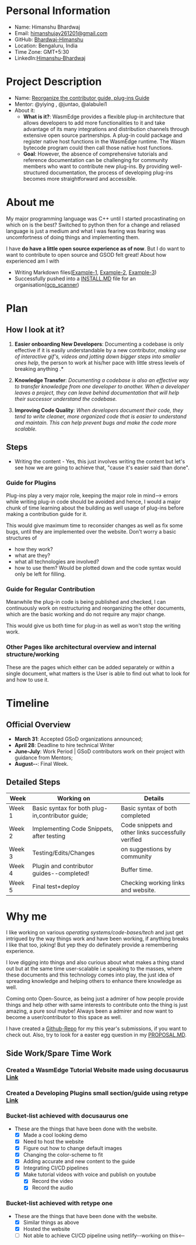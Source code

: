 **Personal Information**
=====================
- Name: Himanshu Bhardwaj
- Email: himanshujay261201@gmail.com
- GitHub: [Bhardwaj-Himanshu](https://github.com/Bhardwaj-Himanshu)
- Location: Bengaluru, India
- Time Zone: GMT+5:30
- LinkedIn:[Himanshu-Bhardwaj](https://www.linkedin.com/in/himanshu--bhardwaj/)

**Project Description**
=====================
- Name: [Reorganize the contributor guide, plug-ins Guide](https://github.com/WasmEdge/GSoD2023#project-idea-reorganize-the-contributor-guide)
- Mentor:  @yiying , @juntao, @alabulei1
- About it:
  - **What is it?**: WasmEdge provides a flexible plug-in architecture that allows developers to add more functionalities to it and take advantage of its many integrations and distribution channels through extensive open source partnerships. A plug-in could package and register native host functions in the WasmEdge runtime. The Wasm bytecode program could then call those native host functions.
  - **Goal**: However, the absence of comprehensive tutorials and reference documentation can be challenging for community members who want to contribute new plug-ins. By providing well-structured documentation, the process of developing plug-ins becomes more straightforward and accessible.
 


**About me**
=====================
My major programming language was C++ until I started procastinating on which on is the best? Switched to python then for a change and reliased language is just a medium and what I was fearing was fearing was uncomfortness of doing things and implementing them.

I have **do have a little open source experience as of now**. But I do want to want to contribute to open source and GSOD felt great! About how experienced am I with 

- Writing Markdown files([Example-1](https://github.com/Bhardwaj-Himanshu/GSOC_SUBMISSION_2023/blob/main/README.md), [Example-2](https://github.com/Bhardwaj-Himanshu/GSOC_SUBMISSION_2023/blob/main/Internet%20Health%20Report/PROPOSAL.MD), [Example-3](https://github.com/Bhardwaj-Himanshu/Bhardwaj-Himanshu/blob/main/README.md))
- Successfully pushed into a [INSTALL.MD](https://github.com/google/gcp_scanner/blob/main/INSTALL.md) file for an organisation([gcp_scanner](https://github.com/google/gcp_scanner/pull/131))

**Plan**
=====================
 ## How I look at it?
 
 1.  **Easier onboarding New Developers**: Documenting a codebase is only effective if it is easily understandable by a new contributor, *making use of interactive gif's, videos and jotting down bigger steps into smaller ones help*, the person to work at his/her pace with little stress levels of breaking anything .*    

2.  **Knowledge Transfer**: *Documenting a codebase is also an effective way to transfer knowledge from one developer to another. When a developer leaves a project, they can leave behind documentation that will help their successor understand the codebase.*
    
3.  **Improving Code Quality**: *When developers document their code, they tend to write cleaner, more organized code that is easier to understand and maintain. This can help prevent bugs and make the code more scalable.* 
    
 ## **Steps**
- Writing the content
               - Yes, this just involves writing the content but let's see how we are going to achieve that, "cause it's easier said than done".

### Guide for Plugins

Plug-ins play a very major role, keeping the major role in mind--> errors while writing plug-in code should be avoided and hence, I would a major chunk of time learning about the building as well usage of plug-ins before making a contribution guide for it.

This would give maximum time to reconsider changes as well as fix some bugs, until they are implemented over the website.
Don't worry a basic structures of 
   - how they work?
   - what are they?
   - what all technologies are involved?
   - how to use them?
Would be plotted down and the code syntax would only be left for filling.  


### Guide for Regular Contribution

Meanwhile the plug-in code is being published and checked, I can continuously work on restructuring and reorganizing the other documents, which are the basic working and do not require any major change.

This would give us both time for plug-in as well as won't stop the writing work.



### Other Pages like architectural overview and internal structure/working   

These are the pages which either can be added separately or within a single document, what matters is the User is able to find out what to look for and how to use it.




**Timeline**
=====================

## Official Overview

- **March 31**: Accepted GSoD organizations announced;
- **April 28**: Deadline to hire technical Writer
- **June-July**: Work Period | GSoD contributors work on their project with guidance from Mentors;
- **August--**: Final Week.

## Detailed Steps
  
| Week | Working on | Details 
| ----------- | ----------- |  ---------|
| Week 1 | Basic syntax for both plug-in,contributor guide; | Basic syntax of both completed
| Week 2 | Implementing Code Snippets, after testing | Code snippets and other links successfully verified
| Week 3 | Testing/Edits/Changes | on suggestions by community
| Week 4 | Plugin and contributor guides--completed! | Buffer time.
| Week 5 |Final test+deploy | Checking working links and website.


  
**Why me**
=====================
I like working on various *operating systems/code-bases/tech* and just get intrigued by the way things work and have been working, if anything breaks I like that too, joking! But yep they do definately provide a remembering experience.

I love digging into things and also curious about what makes a thing stand out but at the same time user-scalable i.e speaking to the masses, where these documents and this technology comes into play, the just idea of spreading knowledge and helping others to enhance there knowledge as well.

Coming onto Open-Source, as being just a admirer of how people provide things and help other with same interests to contribute onto the thing is just amazing, a pure soul maybe!  Always been a admirer and now want to become a user/contributor to this space as well.


I have created a [Github-Repo](https://github.com/Bhardwaj-Himanshu/Wasm_Edge_GSOD-23) for my this year's submissions, if you want to check out.
Also, try to look for a easter egg question in my [PROPOSAL.MD](https://github.com/Bhardwaj-Himanshu/GSOD_2023/blob/main/WasmEdge/PROPOSAL.MD).

## Side Work/Spare Time Work
### Created a  WasmEdge Tutorial Website made using docusaurus [Link](https://bhardwaj-himanshu.github.io/my-wasmu-website/)
### Created a Developing Plugins small section/guide using retype [Link](https://retype-wasmedge-himanshu-bhardwaj.netlify.app/)

### Bucket-list achieved with docusaurus one
- These are the things that have been done with the website.
   - [x] Made a cool looking demo
   - [x] Need to host the website
   - [x] Figure out how to change default images
   - [x] Changing the color-scheme to fit
   - [x] Adding accurate and new content to the guide
   - [x] Integrating CI/CD pipelines
   - [x] Make tutorial videos with voice and publish on youtube
     - [x] Record the video
     - [x] Record the audio

### Bucket-list achieved with retype one
- These are the things that have been done with the website.
   - [x] Similar things as above
   - [x] Hosted the website
   - [ ] Not able to achieve CI/CD pipeline using netlify--working on this<--                         
